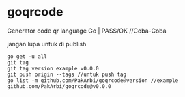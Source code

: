 # goqrcode
Generator code qr language Go | PASS/OK 
//Coba-Coba

jangan lupa untuk di publish
```
go get -u all
git tag
git tag version example v0.0.0
git push origin --tags //untuk push tag
go list -m github.com/PakArbi/goqrcode@version //example github.com/PakArbi/goqrcode@v0.0.0
